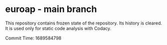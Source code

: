 # euroap - main branch

This repository contains frozen state of the repository.
Its history is cleared. It is used only for static code
analysis with Codacy.

Commit Time: 1689584798